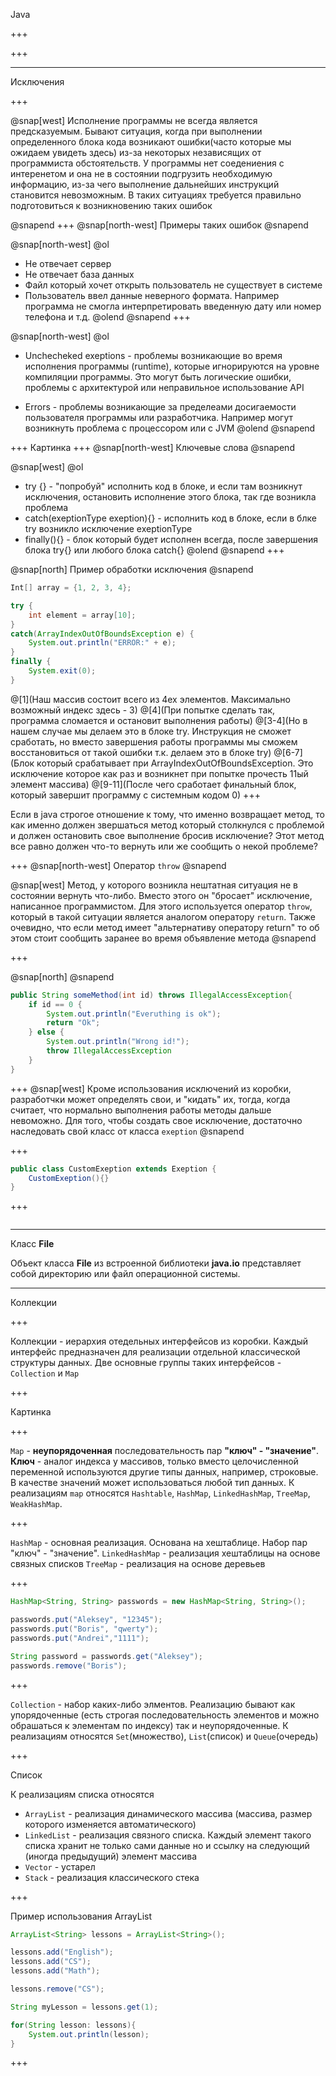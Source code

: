 Java

+++

+++

___

Исключения

+++

@snap[west]
Исполнение программы не всегда является предсказуемым. Бывают ситуация, когда при выполнении определенного блока кода возникают ошибки(часто которые мы ожидаем увидеть здесь) из-за некоторых независящих от программиста обстоятельств. У программы нет соедениения с интеренетом и она не в состоянии подгрузить необходимую информацию, из-за чего выполнение дальнейших инструкций становится невозможным. В таких ситуациях требуется правильно подготовиться к возникновению таких ошибок

@snapend
+++
@snap[north-west]
Примеры таких ошибок
@snapend

@snap[north-west]
@ol
- Не отвечает сервер
- Не отвечает база данных
- Файл который хочет открыть пользователь не существует в системе
- Пользователь ввел данные неверного формата. Например программа не смогла интерпретировать введенную дату или номер телефона и т.д.
@olend
@snapend
+++

@snap[north-west]
@ol
- Unchecheked exeptions - проблемы возникающие во время исполнения программы (runtime), которые игнорируются на уровне компиляции программы. Это могут быть логические ошибки, проблемы с архитектурой или неправильное использование API

- Errors - проблемы возникающие за пределеами досигаемости пользователя программы или разработчика. Например могут возникнуть проблема с процессором или с JVM
@olend
@snapend

+++
Картинка
+++ 
@snap[north-west]
Ключевые слова
@snapend

@snap[west]
@ol
- try {} - "попробуй" исполнить код в блоке, и если там возникнут исключения, остановить исполнение этого блока, так где возникла проблема
- catch(exeptionType exeption){} - исполнить код в блоке, если в блке try возникло исключение exeptionType
- finally(){} - блок который будет исполнен всегда, после завершения блока try{} или любого блока catch{} 
@olend
@snapend
+++

@snap[north]
Пример обработки исключения
@snapend
```Java
Int[] array = {1, 2, 3, 4};

try {
	int element = array[10];
}
catch(ArrayIndexOutOfBoundsException e) {
	System.out.println("ERROR:" + e);
}
finally {
	System.exit(0);
}
```
@[1](Наш массив состоит всего из 4ех элементов. Максимально возможный индекс здесь - 3)
@[4](При попытке сделать так, программа сломается и остановит выполнения работы)
@[3-4](Но в нашем случае мы делаем это в блоке try. Инструкция не сможет сработать, но вместо завершения работы программы мы сможем восстановиться от такой ошибки т.к. делаем это в блоке try)
@[6-7](Блок который срабатывает при ArrayIndexOutOfBoundsException. Это исключение которое как раз и возникнет при попытке прочесть 11ый элемент массива)
@[9-11](После чего сработает финальный блок, который завершит программу с системным кодом 0)
+++

Если в java строгое отношение к тому, что именно возвращает метод, то как именно должен звершаться метод который столкнулся с проблемой и должен остановить свое выполнение бросив исключение? Этот метод все равно должен что-то вернуть или же сообщить о некой проблеме?


+++
@snap[north-west]
Оператор `throw`
@snapend

@snap[west]
Метод, у которого возникла нештатная ситуация не в состоянии вернуть что-либо. Вместо этого он "бросает" исключение, написанное программистом. Для этого используется оператор `throw`, который в такой ситуации является аналогом оператору `return`. Также очевидно, что если метод имеет "альтернативу оператору return" то об этом стоит сообщить заранее во время объявление метода
@snapend 

+++

@snap[north]
@snapend

```Java
public String someMethod(int id) throws IllegalAccessException{
	if id == 0 {
		System.out.println("Everuthing is ok");
		return "Ok";
	} else {
		System.out.println("Wrong id!");
		throw IllegalAccessException
	}
}
```


+++
@snap[west]
Кроме использования исключений из коробки, разработчки может определять свои, и "кидать" их, тогда, когда считает, что нормально выполнения работы методы дальше невоможно. Для того, чтобы создать свое исключение, достаточно наследовать свой класс от класса `exeption`
@snapend

+++

```Java
public class CustomExeption extends Exeption {
	CustomExeption(){}
}
```

+++

```Java

```
___

Класс __File__

Объект класса __File__ из встроенной библиотеки __java.io__ представляет собой директорию или файл операционной системы. 


---

Коллекции

+++

Коллекции - иерархия отедельных интерфейсов из коробки. Каждый интерфейс предназначен для реализации отдельной классической структуры данных. Две основные группы таких интерфейсов - `Collection` и `Map`

+++

Картинка

+++

`Map` - __неупорядоченная__ последовательность пар __"ключ" - "значение"__. __Ключ__ - аналог индекса у массивов, только вместо целочисленной переменной используются другие типы данных, например, строковые. В качестве значений может использоваться любой тип данных. К реализациям `map` относятся `Hashtable`, `HashMap`, `LinkedHashMap`, `TreeMap`, `WeakHashMap`.

+++

`HashMap` - основная реализация. Основана на хештаблице. Набор пар "ключ" - "значение".
`LinkedHashMap` - реализация хештаблицы на основе связных списков
`TreeMap` - реализация на основе деревьев

+++

```Java
HashMap<String, String> passwords = new HashMap<String, String>();

passwords.put("Aleksey", "12345");
passwords.put("Boris", "qwerty");
passwords.put("Andrei","1111");

String password = passwords.get("Aleksey");
passwords.remove("Boris");
``` 

+++

`Collection` - набор каких-либо элментов. Реализацию бывают как упорядоченные (есть строгая последовательность элементов и можно обрашаться к элементам по индексу) так и неупорядоченные. К реализациям относятся `Set`(множество), `List`(список) и `Queue`(очередь)

+++

Список

К реализациям списка относятся

- `ArrayList` - реализация динамического массива (массива, размер которого изменяется автоматического) 
- `LinkedList` - реализация связного списка. Каждый элемент такого списка хранит не только сами данные но и ссылку на следующий (иногда предыдущий) элемент массива
- `Vector` - устарел
- `Stack` - реализация классического стека

+++

Пример использования ArrayList

```Java
ArrayList<String> lessons = ArrayList<String>();

lessons.add("English");
lessons.add("CS");
lessons.add("Math");

lessons.remove("CS");

String myLesson = lessons.get(1);

for(String lesson: lessons){
	System.out.println(lesson);
}
```

+++
